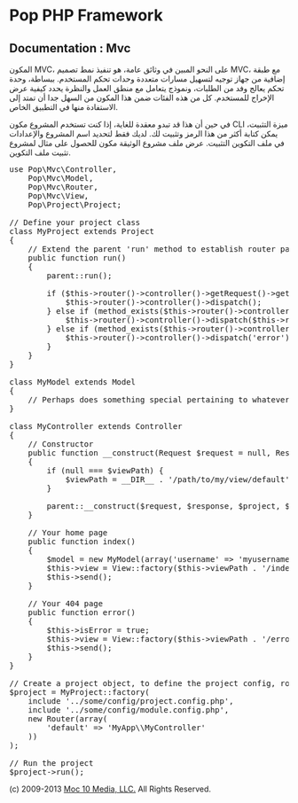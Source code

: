 Pop PHP Framework
=================

Documentation : Mvc
-------------------

المكون MVC، على النحو المبين في وثائق عامة، هو تنفيذ نمط تصميم MVC، مع طبقة إضافية من جهاز توجيه لتسهيل مسارات متعددة وحدات تحكم المستخدم. ببساطة، وحدة تحكم يعالج وفد من الطلبات، ونموذج يتعامل مع منطق العمل والنظرة يحدد كيفية عرض الإخراج للمستخدم. كل من هذه الفئات ضمن هذا المكون من السهل جدا أن تمتد إلى الاستفادة منها في التطبيق الخاص.

في حين أن هذا قد تبدو معقدة للغاية، إذا كنت تستخدم المشروع مكون CLI ميزة التثبيت، يمكن كتابة أكثر من هذا الرمز وتثبيت لك. لديك فقط لتحديد اسم المشروع والإعدادات في ملف التكوين التثبيت. عرض ملف مشروع الوثيقة مكون للحصول على مثال لمشروع تثبيت ملف التكوين.

<pre>
use Pop\Mvc\Controller,
    Pop\Mvc\Model,
    Pop\Mvc\Router,
    Pop\Mvc\View,
    Pop\Project\Project;

// Define your project class
class MyProject extends Project
{
    // Extend the parent 'run' method to establish router paths
    public function run()
    {
        parent::run();

        if ($this->router()->controller()->getRequest()->getRequestUri() == '/') {
            $this->router()->controller()->dispatch();
        } else if (method_exists($this->router()->controller(), $this->router()->getAction())) {
            $this->router()->controller()->dispatch($this->router()->getAction());
        } else if (method_exists($this->router()->controller(), 'error')) {
            $this->router()->controller()->dispatch('error');
        }
    }
}

class MyModel extends Model
{
    // Perhaps does something special pertaining to whatever data you are manipulating
}

class MyController extends Controller
{
    // Constructor
    public function __construct(Request $request = null, Response $response = null, Project $project = null, $viewPath = null)
    {
        if (null === $viewPath) {
            $viewPath = __DIR__ . '/path/to/my/view/default';
        }

        parent::__construct($request, $response, $project, $viewPath);
    }

    // Your home page
    public function index()
    {
        $model = new MyModel(array('username' => 'myusername');
        $this->view = View::factory($this->viewPath . '/index.phtml', $model);
        $this->send();
    }

    // Your 404 page
    public function error()
    {
        $this->isError = true;
        $this->view = View::factory($this->viewPath . '/error.phtml');
        $this->send();
    }
}

// Create a project object, to define the project config, router and controller(s)
$project = MyProject::factory(
    include '../some/config/project.config.php',
    include '../some/config/module.config.php',
    new Router(array(
        'default' => 'MyApp\\MyController'
    ))
);

// Run the project
$project->run();
</pre>

(c) 2009-2013 [Moc 10 Media, LLC.](http://www.moc10media.com) All Rights Reserved.
